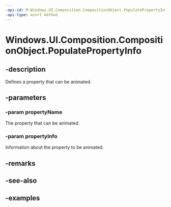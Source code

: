 ```yaml
---
-api-id: M:Windows.UI.Composition.CompositionObject.PopulatePropertyInfo(System.String,Windows.UI.Composition.AnimationPropertyInfo)
-api-type: winrt method
---
```


<!-- Method syntax.
public void CompositionObject.PopulatePropertyInfo(String propertyName, AnimationPropertyInfo propertyInfo)
-->

# Windows.UI.Composition.CompositionObject.PopulatePropertyInfo

## -description

Defines a property that can be animated.

## -parameters
### -param propertyName

The property that can be animated.

### -param propertyInfo

Information about the property to be animated.

## -remarks

## -see-also

## -examples

